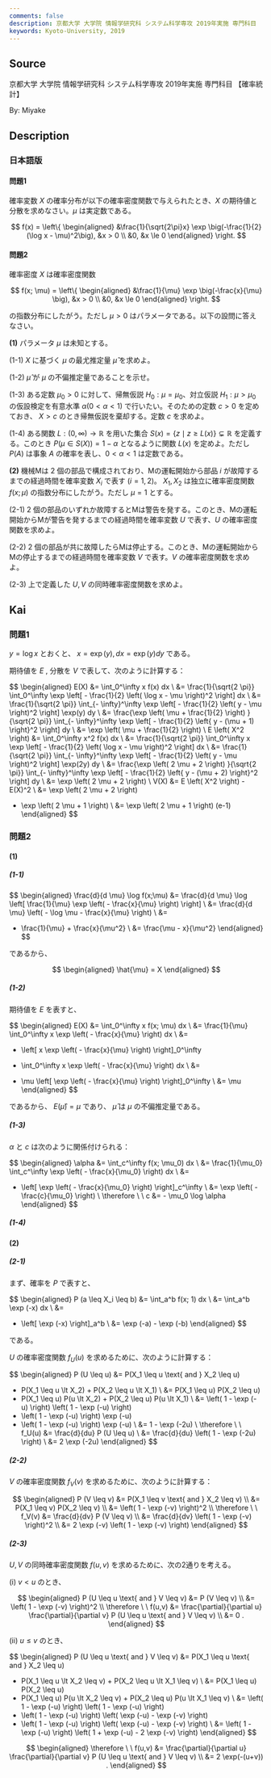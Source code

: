 ```yaml
---
comments: false
description: 京都大学 大学院 情報学研究科 システム科学専攻 2019年実施 専門科目 【確率統計】
keywords: Kyoto-University, 2019
---
```


## **Source**
京都大学 大学院 情報学研究科 システム科学専攻 2019年実施 専門科目 【確率統計】

By: Miyake

## **Description**
### 日本語版
#### 問題1
確率変数 $X$ の確率分布が以下の確率密度関数で与えられたとき、$X$ の期待値と分散を求めなさい。$\mu$ は実定数である。

$$
f(x) = \left\{
    \begin{aligned}
    &\frac{1}{\sqrt{2\pi}x} \exp \big(-\frac{1}{2} (\log x - \mu)^2\big), &x > 0 \\
    &0, &x \le 0
    \end{aligned}
\right.
$$

#### 問題2
確率密度 $X$ は確率密度関数

$$
f(x; \mu) = \left\{ 
    \begin{aligned}
    &\frac{1}{\mu} \exp \big(-\frac{x}{\mu} \big), &x > 0 \\    
    &0, &x \le 0
    \end{aligned}
\right.
$$

の指数分布にしたがう。ただし $\mu > 0$ はパラメータである。以下の設問に答えなさい。

**(1)** パラメータ $\mu$ は未知とする。

(1-1) $X$ に基づく $\mu$ の最尤推定量 $\hat{\mu}$ を求めよ。

(1-2) $\hat{\mu}$ が $\mu$ の不偏推定量であることを示せ。

(1-3) ある定数 $\mu_0 > 0$ に対して、帰無仮説 $H_0: \mu=\mu_0$、対立仮説 $H_1: \mu > \mu_0$ の仮設検定を有意水準 $\alpha (0 < \alpha < 1)$ で行いたい。そのための定数 $c>0$ を定めておき、 $X > c$ のとき帰無仮説を棄却する。定数 $c$ を求めよ。

(1-4) ある関数 $L: (0, \infty) \rightarrow \mathbb{R}$ を用いた集合 $S(x) = \{z \mid z \ge L(x)\} \subsetneq \mathbb{R}$ を定義する。このとき $P(\mu \in S(X)) = 1 - \alpha$ となるように関数 $L(x)$ を定めよ。ただし $P(A)$ は事象 $A$ の確率を表し、$0 < \alpha < 1$ は定数である。

**(2)** 機械Mは $2$ 個の部品で構成されており、Mの運転開始から部品 $i$ が故障するまでの経過時間を確率変数 $X_i$ で表す $(i = 1,2)$。 $X_1, X_2$ は独立に確率密度関数 $f(x; \mu)$ の指数分布にしたがう。ただし $\mu=1$ とする。

(2-1) $2$ 個の部品のいずれか故障するとMは警告を発する。このとき、Mの運転開始からMが警告を発するまでの経過時間を確率変数 $U$ で表す、$U$ の確率密度関数を求めよ。

(2-2) $2$ 個の部品が共に故障したらMは停止する。このとき、Mの運転開始からMの停止するまでの経過時間を確率変数 $V$ で表す。$V$ の確率密度関数を求めよ。

(2-3) 上で定義した $U, V$ の同時確率密度関数を求めよ。

## **Kai**
### 問題1
$y = \log x$ とおくと、
$x = \exp(y), dx = \exp(y) dy$ である。

期待値を $E$ , 分散を $V$ で表して、次のように計算する：

$$
\begin{aligned}
E(X)
&=
\int_0^\infty x f(x) dx
\\
&=
\frac{1}{\sqrt{2 \pi}}
\int_0^\infty
\exp \left[ - \frac{1}{2} \left( \log x - \mu \right)^2 \right]
dx
\\
&=
\frac{1}{\sqrt{2 \pi}}
\int_{- \infty}^\infty
\exp \left[ - \frac{1}{2} \left( y - \mu \right)^2 \right]
\exp(y) dy
\\
&=
\frac{\exp \left( \mu + \frac{1}{2} \right) }{\sqrt{2 \pi}}
\int_{- \infty}^\infty
\exp \left[ - \frac{1}{2} \left\{ y - (\mu + 1) \right\}^2 \right]
dy
\\
&=
\exp \left( \mu + \frac{1}{2} \right)
\\
E \left( X^2 \right)
&=
\int_0^\infty x^2 f(x) dx
\\
&=
\frac{1}{\sqrt{2 \pi}}
\int_0^\infty
x
\exp \left[ - \frac{1}{2} \left( \log x - \mu \right)^2 \right]
dx
\\
&=
\frac{1}{\sqrt{2 \pi}}
\int_{- \infty}^\infty
\exp \left[ - \frac{1}{2} \left( y - \mu \right)^2 \right]
\exp(2y) dy
\\
&=
\frac{\exp \left( 2 \mu + 2 \right) }{\sqrt{2 \pi}}
\int_{- \infty}^\infty
\exp \left[ - \frac{1}{2} \left\{ y - (\mu + 2) \right\}^2 \right]
dy
\\
&=
\exp \left( 2 \mu + 2 \right)
\\
V(X)
&=
E \left( X^2 \right) - E(X)^2
\\
&=
\exp \left( 2 \mu + 2 \right)
- \exp \left( 2 \mu + 1 \right)
\\
&=
\exp \left( 2 \mu + 1 \right) (e-1)
\end{aligned}
$$

### 問題2
#### (1)
##### (1-1)

$$
\begin{aligned}
\frac{d}{d \mu} \log f(x;\mu)
&=
\frac{d}{d \mu} \log
\left[ \frac{1}{\mu} \exp \left( - \frac{x}{\mu} \right) \right]
\\
&=
\frac{d}{d \mu} \left( - \log \mu - \frac{x}{\mu} \right)
\\
&=
- \frac{1}{\mu} + \frac{x}{\mu^2}
\\
&=
\frac{\mu - x}{\mu^2}
\end{aligned}
$$

であるから、

$$
\begin{aligned}
\hat{\mu} = X
\end{aligned}
$$

##### (1-2)
期待値を $E$ を表すと、

$$
\begin{aligned}
E(X)
&=
\int_0^\infty x f(x; \mu) dx
\\
&=
\frac{1}{\mu}
\int_0^\infty x \exp \left( - \frac{x}{\mu} \right) dx
\\
&=
- \left[ x \exp \left( - \frac{x}{\mu} \right) \right]_0^\infty
+ \int_0^\infty x \exp \left( - \frac{x}{\mu} \right) dx
\\
&=
- \mu \left[ \exp \left( - \frac{x}{\mu} \right) \right]_0^\infty
\\
&= \mu
\end{aligned}
$$

であるから、
$E(\hat{\mu}) = \mu$ であり、
$\hat{\mu}$ は $\mu$ の不偏推定量である。

##### (1-3)
$\alpha$ と $c$ は次のように関係付けられる：

$$
\begin{aligned}
\alpha
&=
\int_c^\infty f(x; \mu_0) dx
\\
&=
\frac{1}{\mu_0}
\int_c^\infty \exp \left( - \frac{x}{\mu_0} \right) dx
\\
&=
- \left[ \exp \left( - \frac{x}{\mu_0} \right) \right]_c^\infty
\\
&=
\exp \left( - \frac{c}{\mu_0} \right)
\\
\therefore \ \ 
c &= - \mu_0 \log \alpha
\end{aligned}
$$

##### (1-4)

#### (2)
##### (2-1)
まず、確率を $P$ で表すと、

$$
\begin{aligned}
P (a \leq X_i \leq b)
&=
\int_a^b f(x; 1) dx
\\
&=
\int_a^b \exp (-x) dx
\\
&=
- \left[ \exp (-x) \right]_a^b
\\
&=
\exp (-a) - \exp (-b)
\end{aligned}
$$

である。

$U$ の確率密度関数 $f_U(u)$ を求めるために、次のように計算する：

$$
\begin{aligned}
P (U \leq u)
&=
P(X_1 \leq u \text{ and } X_2 \leq u)
+ P(X_1 \leq u \lt X_2) + P(X_2 \leq u \lt X_1)
\\
&=
P(X_1 \leq u) P(X_2 \leq u)
+ P(X_1 \leq u) P(u \lt X_2) + P(X_2 \leq u) P(u \lt X_1)
\\
&=
\left( 1 - \exp (-u) \right) \left( 1 - \exp (-u) \right)
+ \left( 1 - \exp (-u) \right) \exp (-u)
+ \left( 1 - \exp (-u) \right) \exp (-u)
\\
&=
1 - \exp (-2u)
\\
\therefore \ \ 
f_U(u)
&=
\frac{d}{du} P (U \leq u)
\\
&=
\frac{d}{du} \left( 1 - \exp (-2u) \right)
\\
&=
2 \exp (-2u)
\end{aligned}
$$

##### (2-2)
$V$ の確率密度関数 $f_V(v)$ を求めるために、次のように計算する：

$$
\begin{aligned}
P (V \leq v)
&=
P(X_1 \leq v \text{ and } X_2 \leq v)
\\
&=
P(X_1 \leq v) P(X_2 \leq v)
\\
&=
\left( 1 - \exp (-v) \right)^2
\\
\therefore \ \ 
f_V(v)
&=
\frac{d}{dv} P (V \leq v)
\\
&=
\frac{d}{dv} \left( 1 - \exp (-v) \right)^2
\\
&=
2 \exp (-v) \left( 1 - \exp (-v) \right)
\end{aligned}
$$

##### (2-3)
$U,V$ の同時確率密度関数 $f(u,v)$ を求めるために、次の2通りを考える。

(i) $v \lt u$ のとき、

$$
\begin{aligned}
P (U \leq u \text{ and } V \leq v)
&=
P (V \leq v)
\\
&=
\left( 1 - \exp (-v) \right)^2
\\
\therefore \ \ 
f(u,v)
&=
\frac{\partial}{\partial u}
\frac{\partial}{\partial v}
P (U \leq u \text{ and } V \leq v)
\\
&= 0
.
\end{aligned}
$$

(ii) $u \leq v$ のとき、

$$
\begin{aligned}
P (U \leq u \text{ and } V \leq v)
&=
P(X_1 \leq u \text{ and } X_2 \leq u)
+ P(X_1 \leq u \lt X_2 \leq v) + P(X_2 \leq u \lt X_1 \leq v)
\\
&=
P(X_1 \leq u) P(X_2 \leq u)
+ P(X_1 \leq u) P(u \lt X_2 \leq v) + P(X_2 \leq u) P(u \lt X_1 \leq v)
\\
&=
\left( 1 - \exp (-u) \right) \left( 1 - \exp (-u) \right)
+ \left( 1 - \exp (-u) \right) \left( \exp (-u) - \exp (-v) \right)
+ \left( 1 - \exp (-u) \right) \left( \exp (-u) - \exp (-v) \right)
\\
&=
\left( 1 - \exp (-u) \right)
\left( 1 + \exp (-u) - 2 \exp (-v) \right)
\end{aligned}
$$

$$
\begin{aligned}
\therefore \ \ 
f(u,v)
&=
\frac{\partial}{\partial u}
\frac{\partial}{\partial v}
P (U \leq u \text{ and } V \leq v)
\\
&=
2 \exp(-(u+v))
.
\end{aligned}
$$